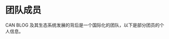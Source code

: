 <script setup>
import { Divider } from 'ant-design-vue'
import UserCard from './UserCard.vue'
</script>

# 团队成员
CAN BLOG 及其生态系统发展的背后是一个国际化的团队，以下是部分团员的个人信息。
<Divider/>
<UserCard />